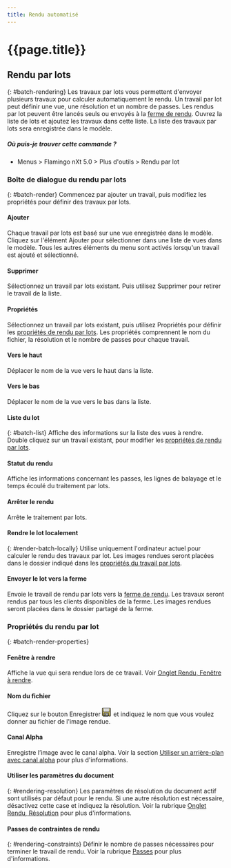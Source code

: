 ```yaml
---
title: Rendu automatisé
---
```


# {{page.title}}


## Rendu par lots
{: #batch-rendering}
Les travaux par lots vous permettent d'envoyer plusieurs travaux pour calculer automatiquement le rendu. Un travail par lot peut définir une vue, une résolution et un nombre de passes. Les rendus par lot peuvent être lancés seuls ou envoyés à la [ferme de rendu](render-farm.html). Ouvrez la liste de lots et ajoutez les travaux dans cette liste. La liste des travaux par lots sera enregistrée dans le modèle.

##### Où puis-je trouver cette commande ?

 * Menus > Flamingo nXt 5.0 > Plus d'outils > Rendu par lot

### Boîte de dialogue du rendu par lots
{: #batch-render}
Commencez par ajouter un travail, puis modifiez les propriétés pour définir des travaux par lots.

#### Ajouter
Chaque travail par lots est basé sur une vue enregistrée dans le modèle. Cliquez sur l'élément Ajouter pour sélectionner dans une liste de vues dans le modèle.  Tous les autres éléments du menu sont activés lorsqu'un travail est ajouté et sélectionné.

#### Supprimer
Sélectionnez un travail par lots existant.  Puis utilisez Supprimer pour retirer le travail de la liste.

#### Propriétés
Sélectionnez un travail par lots existant, puis utilisez Propriétés pour définir les [propriétés de rendu par lots](#batch-render-properties).  Les propriétés comprennent le nom du fichier, la résolution et le nombre de passes pour chaque travail.

#### Vers le haut
Déplacer le nom de la vue vers le haut dans la liste.

#### Vers le bas
Déplacer le nom de la vue vers le bas dans la liste.

#### Liste du lot
{: #batch-list}
Affiche des informations sur la liste des vues à rendre. Double cliquez sur un travail existant, pour modifier les [propriétés de rendu par lots](#batch-render-properties).

#### Statut du rendu
Affiche les informations concernant les passes, les lignes de balayage et le temps écoulé du traitement par lots.

####  Arrêter le rendu
Arrête le traitement par lots.

#### Rendre le lot localement
{: #render-batch-locally}
Utilise uniquement l'ordinateur actuel pour calculer le rendu des travaux par lot. Les images rendues seront placées dans le dossier indiqué dans les [propriétés du travail par lots](#batch-render-properties).

####  Envoyer le lot vers la ferme
Envoie le travail de rendu par lots vers la [ferme de rendu](render-farm.html). Les travaux seront rendus par tous les clients disponibles de la ferme. Les images rendues seront placées dans le dossier partagé de la ferme.

### Propriétés du rendu par lot
{: #batch-render-properties}

#### Fenêtre à rendre
Affiche la vue qui sera rendue lors de ce travail. Voir [Onglet Rendu, Fenêtre à rendre](render-tab.html#viewtorender).

#### Nom du fichier
Cliquez sur le bouton Enregistrer ![images/saveimageas.png](images/saveimageas.png) et indiquez le nom que vous voulez donner au fichier de l'image rendue.

#### Canal Alpha
Enregistre l’image avec le canal alpha.  Voir la section [Utiliser un arrière-plan avec canal alpha](environment-tab.html#alpha) pour plus d'informations. 

#### Utiliser les paramètres du document
{: #rendering-resolution}
Les paramètres de résolution du document actif sont utilisés par défaut pour le rendu. Si une autre résolution est nécessaire, désactivez cette case et indiquez la résolution. Voir la rubrique [Onglet Rendu, Résolution](render-tab.html#resolution) pour plus d'informations.

#### Passes de contraintes de rendu
{: #rendering-constraints}
Définir le nombre de passes nécessaires pour terminer le travail de rendu. Voir la rubrique [Passes](documentproperties-flamingo.html#number-of-passes) pour plus d'informations.

<!-- TODO: Flamingo nXt 5 runs from the RDK.  The need to Flamingo Automate render is not clear.  What is needed to run animations with nxt right now?
The number of passes and the ability to send a render to the farm are required still.  So the dialog should be smaller.
Alpha channel This needs to be investigated. The rest of this section is commented out.-->

<!-- Commented out until automated render can be determined

## Animations
{: #animation}
Deux options sont disponibles pour créer des animations dans Rhino.  Les animations peuvent être configurées en utilisant la [barre d'outils Animation de Rhino](http://docs.mcneel.com/rhino/5/help/en-us/index.htm#commands/animation.htm) ou en utilisant le module d'animation [Bongo](http://bongo.rhino3d.com/).

##### Pour envoyer un travail d'animation vers la ferme de rendu
1. Lancez la commande [FlamingoNXtRenduAutomatique](automate-rendering.html#flamingonxtautomaterender).
1. Dans la boîte de dialogue Configurer le rendu automatique, sélectionnez **Rendu vers la ferme**.
&#160;
Indiquez le nom d'un travail et cliquez sur le bouton Accepter.
&#160;
Définissez un type d'animation dans la barre d'outils Configuration de l'animation de Rhino. Sélectionnez rendu entier comme méthode de capture.
&#160;
Enregistrez l'animation à partir de la barre d'outils Animation. Les travaux de rendu seront envoyés vers la ferme de rendu.
&#160;
Lorsque les travaux sont terminés, lancez à nouveau la commande FlamingoNXtRenduAutomatique et sélectionnez tous les travaux de la boîte de dialogue.
&#160;
Cliquez sur le bouton Copier les fichiers sélectionnés vers le dossier de destination indiqué et sélectionnez un dossier où copier toutes les images rendues.


## Commande FlamingoNXtRenduAutomatique
{: #flamingonxtautomaterender}


## Configurer la commande de rendu automatique

### Activé
La commande **Rendu** par défaut utilise maintenant automatiquement la **ferme de rendu**.

### Utiliser la fenêtre de rendu par défaut
La commande **Rendu** effectuera le rendu directement au lieu de l'envoyer vers la ferme.

### Nombre de passes de rendu
Indique le nombre de passes de rendu.

### Rendu vers la ferme
La commande **Rendu** enverra directement le rendu vers la ferme.

### Nom du travail
Définit le [nom du travail](automate-rendering.html#job-name) dans la **ferme de rendu**.

## Contraintes de rendu

### Nombre de passes de rendu
Définit le [nombres de passes](documentproperties-flamingo.html#number-of-passes).

### Enregistrer le canal alpha
Enregistre l'arrière-plan avec [canal alpha](render-window.html#save-with-alpha-channel).
-->